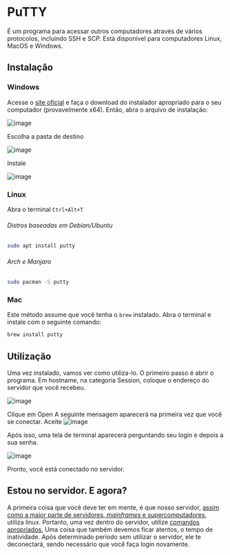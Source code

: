 # PuTTY

É um programa para acessar outros computadores através de vários protocolos, incluindo SSH e SCP. Está disponível para computadores Linux, MacOS e Windows.

## Instalação

### Windows
Acesse o [site oficial](https://www.chiark.greenend.org.uk/~sgtatham/putty/latest.html) e faça o download do instalador apropriado para o seu computador (provavelmente x64). Então, abra o arquivo de instalação:

![image](https://user-images.githubusercontent.com/58569730/117375068-bf29f680-aea4-11eb-8a8c-db3e38be91b9.png)

Escolha a pasta de destino

![image](https://user-images.githubusercontent.com/58569730/117375159-d79a1100-aea4-11eb-9c81-66f6e5e486d9.png)

Instale

![image](https://user-images.githubusercontent.com/58569730/117375182-e385d300-aea4-11eb-9594-0cf228793b22.png)

### Linux
Abra o terminal
`Ctrl+Alt+T`

###### Distros baseadas em Debian/Ubuntu
```bash
sudo apt install putty
```

###### Arch e Manjaro
```bash
sudo pacman -S putty
```

### Mac
Este método assume que você tenha o `brew` instalado. Abra o terminal e instale com o seguinte comando:

```bash
brew install putty
```
## Utilização
Uma vez instalado, vamos ver como utiliza-lo. O primeiro passo é abrir o programa.
Em hostname, na categoria Session, coloque o endereço do servidor que você recebeu.

![image](https://user-images.githubusercontent.com/58569730/117376102-d4a02000-aea6-11eb-813e-9a5f3a38df4f.png)

Clique em Open
A seguinte mensagem aparecerá na primeira vez que você se conectar. Aceite
![image](https://user-images.githubusercontent.com/58569730/117377202-1cc04200-aea9-11eb-8437-6977e8d9edb8.png)

Após isso, uma tela de terminal aparecerá perguntando seu login e depois a sua senha.

![image](https://user-images.githubusercontent.com/58569730/117376939-89870c80-aea8-11eb-92c1-3e862a1c6535.png)

Pronto, você está conectado no servidor.

## Estou no servidor. E agora?
A primeira coisa que você deve ter em mente, é que nosso servidor, [assim como a maior parte de servidores, _mainframes_ e supercomputadores](https://en.wikipedia.org/wiki/Usage_share_of_operating_systems#Public_servers_on_the_Internet), utiliza linux. Portanto, uma vez dentro do servidor, utilize [comandos apropriados.](https://github.com/Mosaico-Genomics/Curso_Programacao/blob/main/Modulo_Introdutorio/ComandosLinux.md)
Uma coisa que também devemos ficar atentos, o tempo de inatividade. Após determinado período sem utilizar o servidor, ele te deconectará, sendo necessário que você faça login novamente.
